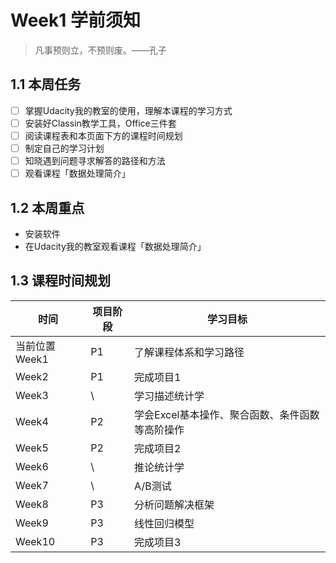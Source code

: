 # Week1 学前须知
> 凡事预则立，不预则废。——孔子

## 1.1 本周任务

  - [ ] 掌握Udacity我的教室的使用，理解本课程的学习方式
  - [ ] 安装好Classin教学工具，Office三件套
  - [ ] 阅读课程表和本页面下方的课程时间规划
  - [ ] 制定自己的学习计划
  - [ ] 知晓遇到问题寻求解答的路径和方法
  - [ ] 观看课程「数据处理简介」

## 1.2 本周重点
  - 安装软件
  - 在Udacity我的教室观看课程「数据处理简介」

## 1.3 课程时间规划

时间|项目阶段|学习目标
---|---|---
当前位置Week1| P1|了解课程体系和学习路径
Week2|P1|完成项目1
Week3|\ |学习描述统计学
Week4|P2|学会Excel基本操作、聚合函数、条件函数等高阶操作
Week5|P2|完成项目2
Week6|\ |推论统计学
Week7|\ |A/B测试
Week8|P3|分析问题解决框架
Week9|P3|线性回归模型
Week10|P3|完成项目3
